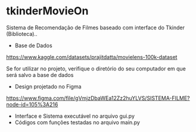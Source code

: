 # tkinderMovieOn
 Sistema de Recomendação de Filmes baseado com interface do Tkinder (Biblioteca)..

 * Base de Dados

 https://www.kaggle.com/datasets/prajitdatta/movielens-100k-dataset

Se for utilizar no projeto, verifique o diretório do seu computador em que será salvo a base de dados

* Design projetado no Figma 

https://www.figma.com/file/gVmjzDbaWEa12Zz2huYLVS/SISTEMA-FILME?node-id=105%3A216

* Interface e Sistema executável no arquivo gui.py
* Códigos com funções testadas no arquivo main.py
